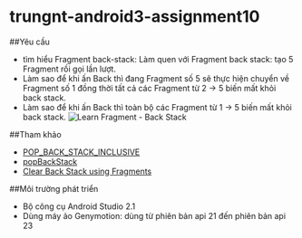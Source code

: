 # trungnt-android3-assignment10

##Yêu cầu
+ tìm hiểu Fragment back-stack: Làm quen với Fragment back stack: tạo 5 Fragment rồi gọi lần lượt. 
+  Làm sao để khi ấn Back thì đang Fragment số 5 sẽ thực hiện chuyển về Fragment số 1 đồng thời tất cả các Fragment từ 2 -> 5 biến mất khỏi back stack.
+  Làm sao để khi ấn Back thì toàn bộ các Fragment từ 1 -> 5 biến mất khỏi back stack.
![Learn Fragment - Back Stack](http://i477.photobucket.com/albums/rr132/trungepu/Fragment%20back-stack_zps2ri1eeab.jpg)

##Tham khảo
+ [POP_BACK_STACK_INCLUSIVE](http://developer.android.com/reference/android/app/FragmentManager.html#POP_BACK_STACK_INCLUSIVE)
+ [popBackStack](http://developer.android.com/reference/android/app/FragmentManager.html#popBackStack(java.lang.String,%20int))
+ [Clear Back Stack using Fragments](http://stackoverflow.com/questions/6186433/clear-back-stack-using-fragments)

##Môi trường phát triển
+ Bộ công cụ Android Studio 2.1
+ Dùng máy ảo Genymotion: dùng từ phiên bản api 21 đến phiên bản api 23
